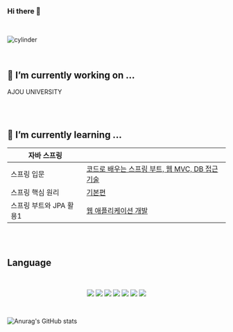 ### Hi there 👋
<br>

![cylinder](https://capsule-render.vercel.app/api?type=cylinder&color=auto&text=YANG_JI_WOONG&fontAlignY=45&fontSize=40&height=150&animation=blinking)

<br>




## 🔭 I’m currently working on ...

AJOU UNIVERSITY

<br>
<br>

## 🌱 I’m currently learning ...

|자바 스프링||
|--|--|
|스프링 입문|[코드로 배우는 스프링 부트, 웹 MVC, DB 접근 기술](https://github.com/jerry3269/springboot-1)|
|스프링 핵심 원리|[기본편](https://github.com/jerry3269/springboot-2)|
|스프링 부트와 JPA 활용1|[웹 애플리케이션 개발](https://github.com/jerry3269/springboot3)|

<br><br>

## Language

<br>

<p align='center'>
<img src="https://img.shields.io/badge/JAVA%20-FF0000.svg?&style=for-the-badge&&logoColor=white"/>
<img src="https://img.shields.io/badge/CSS%20-FF9E0F.svg?&style=for-the-badge&&logoColor=white"/>
<img src="https://img.shields.io/badge/JSP%20-FECC00.svg?&style=for-the-badge&&logoColor=white"/>
<img src="https://img.shields.io/badge/JAVA SCRIPT%20-006643.svg?&style=for-the-badge&&logoColor=white"/>
<img src="https://img.shields.io/badge/JPA%20-00CAFF.svg?&style=for-the-badge&&logoColor=white"/>
<img src="https://img.shields.io/badge/JAVA SPRING%20-232F3E.svg?&style=for-the-badge&&logoColor=white"/>
<img src="https://img.shields.io/badge/HTML%20-66459B.svg?&style=for-the-badge&&logoColor=white"/>
</p>


<br>


![Anurag's GitHub stats](https://github-readme-stats.vercel.app/api?username=jerry3269)
